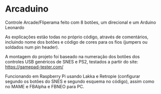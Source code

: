 # Arcaduino
Controle Arcade/Fliperama feito com 8 botões, um direcional e um Arduino Leonardo

As explicações estão todas no próprio código, através de comentários, incluindo nome dos botões e código de cores para os fios (jumpers ou soldados num pin header).

A montagem do projeto foi baseado na numeração dos botões dos controles USB genéricos de SNES e PS2, testados a partir do site: https://gamepad-tester.com/

Funcionando em Raspberry Pi usando Lakka e Retropie (configurar segundo os botões do SNES e segundo esquema no código), assim como no MAME e FBAlpha e FBNEO para PC.
